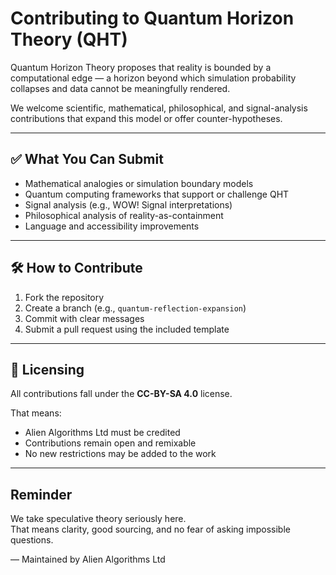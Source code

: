 # Contributing to Quantum Horizon Theory (QHT)

Quantum Horizon Theory proposes that reality is bounded by a computational edge — a horizon beyond which simulation probability collapses and data cannot be meaningfully rendered.

We welcome scientific, mathematical, philosophical, and signal-analysis contributions that expand this model or offer counter-hypotheses.

---

## ✅ What You Can Submit

- Mathematical analogies or simulation boundary models  
- Quantum computing frameworks that support or challenge QHT  
- Signal analysis (e.g., WOW! Signal interpretations)  
- Philosophical analysis of reality-as-containment  
- Language and accessibility improvements  

---

## 🛠 How to Contribute

1. Fork the repository  
2. Create a branch (e.g., `quantum-reflection-expansion`)  
3. Commit with clear messages  
4. Submit a pull request using the included template  

---

## 📎 Licensing

All contributions fall under the **CC-BY-SA 4.0** license.

That means:
- Alien Algorithms Ltd must be credited  
- Contributions remain open and remixable  
- No new restrictions may be added to the work  

---

## Reminder

We take speculative theory seriously here.  
That means clarity, good sourcing, and no fear of asking impossible questions.

—
Maintained by Alien Algorithms Ltd  
